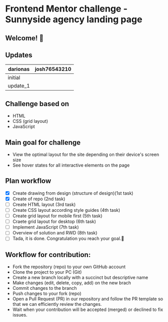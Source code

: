 # Frontend Mentor challenge - Sunnyside agency landing page

## Welcome! 👋

## Updates

| darionas | josh76543210 |
| -------- | ------------ |
| initial  |              |
| update_1 |              |

## Challenge based on

- HTML
- CSS (grid layout)
- JavaScript

## Main goal for challenge

- View the optimal layout for the site depending on their device's screen size
- See hover states for all interactive elements on the page

## Plan workflow

- [x] Create drawing from design (structure of design)(1st task)
- [x] Create of repo (2nd task)
- [ ] Create HTML layout (3rd task)
- [ ] Create CSS layout according style guides (4th task)
- [ ] Create grid layout for mobile first (5th task)
- [ ] Craete grid layout for desktop (6th task)
- [ ] Implement JavaScript (7th task)
- [ ] Overview of solution and RWD (8th task)
- [ ] Tada, it is done. Congratulation you reach your goal.🎉

## Workflow for contribution:

- Fork the repository (repo) to your own GitHub account
- Clone the project to your PC (Git)
- Create a new branch locally with a succinct but descriptive name
- Make changes (edit, delete, copy, add) on the new brach
- Commit changes to the branch
- Push changes to your fork (repo)
- Open a Pull Request (PR) in our repository and follow the PR template so that we can efficiently review the changes.
- Wait when your contribution will be accepted (merged) or declined to fix issues.